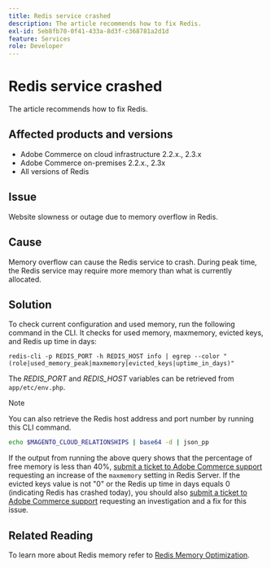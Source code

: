 ```yaml
---
title: Redis service crashed
description: The article recommends how to fix Redis.
exl-id: 5eb8fb70-0f41-433a-8d3f-c368781a2d1d
feature: Services
role: Developer
---
```

# Redis service crashed

The article recommends how to fix Redis.

## Affected products and versions

* Adobe Commerce on cloud infrastructure 2.2.x., 2.3.x
* Adobe Commerce on-premises 2.2.x., 2.3x
* All versions of Redis

## Issue

Website slowness or outage due to memory overflow in Redis.

## Cause

Memory overflow can cause the Redis service to crash. During peak time, the Redis service may require more memory than what is currently allocated.

## Solution

To check current configuration and used memory, run the following command in the CLI. It checks for used memory, maxmemory, evicted keys, and Redis up time in days:

```
redis-cli -p REDIS_PORT -h REDIS_HOST info | egrep --color "(role|used_memory_peak|maxmemory|evicted_keys|uptime_in_days)"
```

The *REDIS\_PORT* and *REDIS\_HOST* variables can be retrieved from `app/etc/env.php`.

>[!NOTE]
>
>You can also retrieve the Redis host address and port number by running this CLI command.
>   ```bash
>   echo $MAGENTO_CLOUD_RELATIONSHIPS | base64 -d | json_pp
>   ```

If the output from running the above query shows that the percentage of free memory is less than 40%, [submit a ticket to Adobe Commerce support](/help/help-center-guide/help-center/magento-help-center-user-guide.md#submit-ticket) requesting an increase of the `maxmemory` setting in Redis Server. If the evicted keys value is not "0" or the Redis up time in days equals 0 (indicating Redis has crashed today), you should also [submit a ticket to Adobe Commerce support](/help/help-center-guide/help-center/magento-help-center-user-guide.md#submit-ticket) requesting an investigation and a fix for this issue.


## Related Reading

To learn more about Redis memory refer to [Redis Memory Optimization](https://redis.io/topics/memory-optimization).
